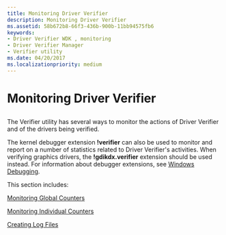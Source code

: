 ```yaml
---
title: Monitoring Driver Verifier
description: Monitoring Driver Verifier
ms.assetid: 58b672b8-66f3-436b-900b-11bb94575fb6
keywords:
- Driver Verifier WDK , monitoring
- Driver Verifier Manager
- Verifier utility
ms.date: 04/20/2017
ms.localizationpriority: medium
---
```


# Monitoring Driver Verifier


## <span id="ddk_monitoring_driver_verifier_tools"></span><span id="DDK_MONITORING_DRIVER_VERIFIER_TOOLS"></span>


The Verifier utility has several ways to monitor the actions of Driver Verifier and of the drivers being verified.

The kernel debugger extension **!verifier** can also be used to monitor and report on a number of statistics related to Driver Verifier's activities. When verifying graphics drivers, the **!gdikdx.verifier** extension should be used instead. For information about debugger extensions, see [Windows Debugging](../debugger/index.md).

This section includes:

[Monitoring Global Counters](monitoring-global-counters.md)

[Monitoring Individual Counters](monitoring-individual-counters.md)

[Creating Log Files](creating-log-files.md)

 

